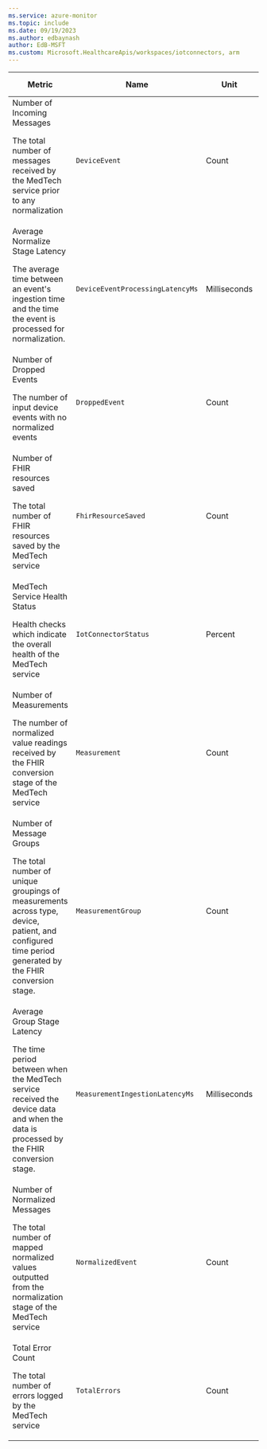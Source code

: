 ```yaml
---
ms.service: azure-monitor
ms.topic: include
ms.date: 09/19/2023
ms.author: edbaynash
author: EdB-MSFT
ms.custom: Microsoft.HealthcareApis/workspaces/iotconnectors, arm
---
```

  
  
|Metric|Name|Unit|Aggregation|Dimensions|Time Grains|DS Export|
|---|---|---|---|---|---|---|
|Number of Incoming Messages<p><p>The total number of messages received by the MedTech service prior to any normalization |`DeviceEvent` |Count |Sum |Operation, ResourceName|PT1M |Yes|
|Average Normalize Stage Latency<p><p>The average time between an event's ingestion time and the time the event is processed for normalization. |`DeviceEventProcessingLatencyMs` |Milliseconds |Average |Operation, ResourceName|PT1M |Yes|
|Number of Dropped Events<p><p>The number of input device events with no normalized events |`DroppedEvent` |Count |Sum |Operation, ResourceName|PT1M |Yes|
|Number of FHIR resources saved<p><p>The total number of FHIR resources saved by the MedTech service |`FhirResourceSaved` |Count |Sum |Operation, ResourceName, Name|PT1M |Yes|
|MedTech Service Health Status<p><p>Health checks which indicate the overall health of the MedTech service |`IotConnectorStatus` |Percent |Average |Operation, ResourceName, HealthCheckName|PT1M |Yes|
|Number of Measurements<p><p>The number of normalized value readings received by the FHIR conversion stage of the MedTech service |`Measurement` |Count |Sum |Operation, ResourceName|PT1M |Yes|
|Number of Message Groups<p><p>The total number of unique groupings of measurements across type, device, patient, and configured time period generated by the FHIR conversion stage. |`MeasurementGroup` |Count |Sum |Operation, ResourceName|PT1M |Yes|
|Average Group Stage Latency<p><p>The time period between when the MedTech service received the device data and when the data is processed by the FHIR conversion stage. |`MeasurementIngestionLatencyMs` |Milliseconds |Average |Operation, ResourceName|PT1M |Yes|
|Number of Normalized Messages<p><p>The total number of mapped normalized values outputted from the normalization stage of the MedTech service |`NormalizedEvent` |Count |Sum |Operation, ResourceName|PT1M |Yes|
|Total Error Count<p><p>The total number of errors logged by the MedTech service |`TotalErrors` |Count |Sum |Name, Operation, ErrorType, ErrorSeverity, ResourceName|PT1M |Yes|